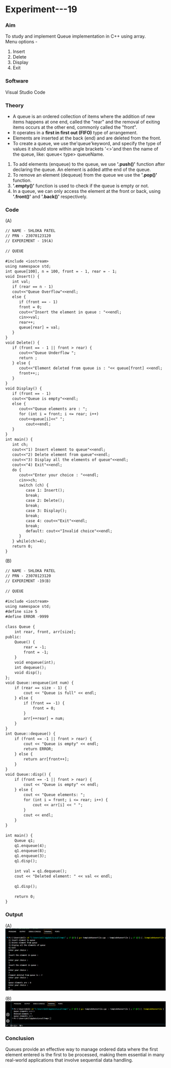 # Experiment---19  

### Aim 
To study and implement Queue implementation in C++ using array. <br> 
Menu options - <ol><li>Insert</li><li>Delete</li><li>Display</li><li>Exit</li></ol>

### Software 
Visual Studio Code 

### Theory 
<ul><li>A queue is an ordered collection of items where the addition of new items happens at one end, called the "rear" and the removal of exiting items occurs at the other end, commonly called the "front".</li><li>It operates in a <b>first in first out (FIFO)</b> type of arrangement.</li><li>Elements are inserted at the back (end) and are deleted from the front.</li><li>To create a queue, we use the'queue'keyword, and specify the type of values it should store within angle brackets '<>'and then the name of the queue, like: queue< type> queueName.</li></ul>  

<ol><li> To add elements (enqueue) to the queue, we use <b>'.push()'</b> function after declaring the queue. An element is added atthe end of the queue. </li> <li> To remove an element (dequeue) from the queue we use the <b>'.pop()'</b> function. </li> <li><b>'.empty()'</b> function is used to check if the queue is empty or not. </li><li>In a queue, we can only access the element at the front or back, using <b>'.front()'</b> and <b>'.back()'</b> respectively.</li></ol>              

### Code 
(A) 
```
// NAME - SHLOKA PATEL  
// PRN - 23070123120 
// EXPERIMENT - 19(A) 

// QUEUE 

#include <iostream>
using namespace std;
int queue[100], n = 100, front = - 1, rear = - 1;
void Insert() {
   int val;
   if (rear == n - 1)
   cout<<"Queue Overflow"<<endl;
   else {
      if (front == - 1)
      front = 0;
      cout<<"Insert the element in queue : "<<endl;
      cin>>val;
      rear++;
      queue[rear] = val;
   }
}
void Delete() {
   if (front == - 1 || front > rear) {
      cout<<"Queue Underflow ";
      return ;
   } else {
      cout<<"Element deleted from queue is : "<< queue[front] <<endl;
      front++;;
   }
}
void Display() {
   if (front == - 1)
   cout<<"Queue is empty"<<endl;
   else {
      cout<<"Queue elements are : ";
      for (int i = front; i <= rear; i++)
      cout<<queue[i]<<" ";
         cout<<endl;
   }
}
int main() {
   int ch;
   cout<<"1) Insert element to queue"<<endl;
   cout<<"2) Delete element from queue"<<endl;
   cout<<"3) Display all the elements of queue"<<endl;
   cout<<"4) Exit"<<endl;
   do {
      cout<<"Enter your choice : "<<endl;
      cin>>ch;
      switch (ch) {
         case 1: Insert();
         break;
         case 2: Delete();
         break;
         case 3: Display();
         break;
         case 4: cout<<"Exit"<<endl;
         break;
         default: cout<<"Invalid choice"<<endl;
      }
   } while(ch!=4);
   return 0;
}
```

(B) 
```
// NAME - SHLOKA PATEL 
// PRN - 23070123120 
// EXPERIMENT -19(B) 

// QUEUE 

#include <iostream>
using namespace std;
#define size 5
#define ERROR -9999

class Queue {
    int rear, front, arr[size];
public:
    Queue() {
        rear = -1;
        front = -1;
    }
    void enqueue(int);
    int dequeue();
    void disp();
};
void Queue::enqueue(int num) {
    if (rear == size - 1) {
        cout << "Queue is full" << endl;
    } else {
        if (front == -1) {
            front = 0;
        }
        arr[++rear] = num;
    }
}
int Queue::dequeue() {
    if (front == -1 || front > rear) {
        cout << "Queue is empty" << endl;
        return ERROR;
    } else {
        return arr[front++];
    }
}
void Queue::disp() {
    if (front == -1 || front > rear) {
        cout << "Queue is empty" << endl;
    } else {
        cout << "Queue elements: ";
        for (int i = front; i <= rear; i++) {
            cout << arr[i] << " ";
        }
        cout << endl;
    }
}

int main() {
    Queue q1;
    q1.enqueue(4);
    q1.enqueue(8);
    q1.enqueue(3);
    q1.disp();
   
    int val = q1.dequeue();
    cout << "Deleted element: " << val << endl;
   
    q1.disp();
   
    return 0;
}  
```

### Output 
(A) 
![](https://github.com/Shloka-Patel/Experiment---19/blob/main/Output_19A.png) 

(B) 
![](https://github.com/Shloka-Patel/Experiment---19/blob/main/Output_19B.png) 

### Conclusion 
Queues provide an effective way to manage ordered data where the first element entered is the first to be processed, making them essential in many real-world applications that involve sequential data handling.

